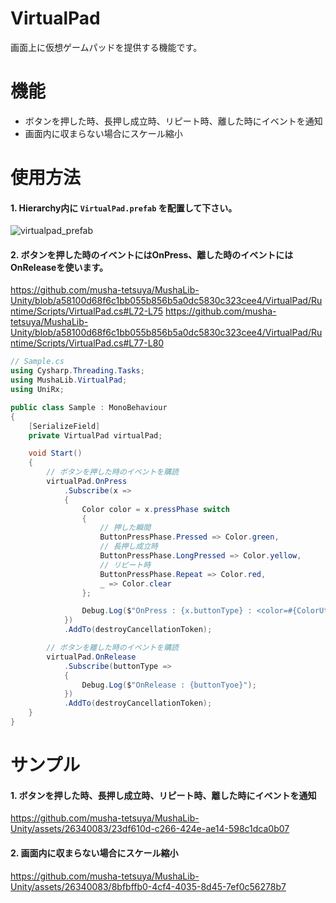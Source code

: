 # VirtualPad
画面上に仮想ゲームパッドを提供する機能です。

# 機能
* ボタンを押した時、長押し成立時、リピート時、離した時にイベントを通知
* 画面内に収まらない場合にスケール縮小

# 使用方法
#### 1. Hierarchy内に `VirtualPad.prefab` を配置して下さい。
![virtualpad_prefab](https://github.com/musha-tetsuya/MushaLib-Unity/assets/26340083/64e8bfb0-7dea-49ef-ac73-64f85dc216db)

#### 2. ボタンを押した時のイベントにはOnPress、離した時のイベントにはOnReleaseを使います。
https://github.com/musha-tetsuya/MushaLib-Unity/blob/a58100d68f6c1bb055b856b5a0dc5830c323cee4/VirtualPad/Runtime/Scripts/VirtualPad.cs#L72-L75
https://github.com/musha-tetsuya/MushaLib-Unity/blob/a58100d68f6c1bb055b856b5a0dc5830c323cee4/VirtualPad/Runtime/Scripts/VirtualPad.cs#L77-L80
```csharp
// Sample.cs
using Cysharp.Threading.Tasks;
using MushaLib.VirtualPad;
using UniRx;

public class Sample : MonoBehaviour
{
    [SerializeField]
    private VirtualPad virtualPad;

    void Start()
    {
        // ボタンを押した時のイベントを購読
        virtualPad.OnPress
            .Subscribe(x =>
            {
                Color color = x.pressPhase switch
                {
                    // 押した瞬間
                    ButtonPressPhase.Pressed => Color.green,
                    // 長押し成立時
                    ButtonPressPhase.LongPressed => Color.yellow,
                    // リピート時
                    ButtonPressPhase.Repeat => Color.red,
                    _ => Color.clear
                };

                Debug.Log($"OnPress : {x.buttonType} : <color=#{ColorUtility.ToHtmlStringRGB(color)}>{x.pressPhase}</color>");
            })
            .AddTo(destroyCancellationToken);

        // ボタンを離した時のイベントを購読
        virtualPad.OnRelease
            .Subscribe(buttonType =>
            {
                Debug.Log($"OnRelease : {buttonTyoe}");
            })
            .AddTo(destroyCancellationToken);
    }
}
```

# サンプル
#### 1. ボタンを押した時、長押し成立時、リピート時、離した時にイベントを通知

https://github.com/musha-tetsuya/MushaLib-Unity/assets/26340083/23df610d-c266-424e-ae14-598c1dca0b07

#### 2. 画面内に収まらない場合にスケール縮小

https://github.com/musha-tetsuya/MushaLib-Unity/assets/26340083/8bfbffb0-4cf4-4035-8d45-7ef0c56278b7





